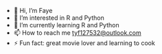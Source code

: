 - 👋 Hi, I’m Faye
- 👀 I’m interested in R and Python
- 🌱 I’m currently learning R and Python
- 📫 How to reach me tyf127532@outlook.com
- ⚡ Fun fact: great movie lover and learning to cook 

<!---
1275321979/1275321979 is a ✨ special ✨ repository because its `README.md` (this file) appears on your GitHub profile.
You can click the Preview link to take a look at your changes.
--->
